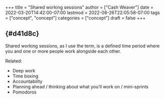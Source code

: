 +++
title = "Shared working sessions"
author = ["Cash Weaver"]
date = 2022-03-20T14:42:00-07:00
lastmod = 2022-08-26T22:05:58-07:00
tags = ["concept", "concept"]
categories = ["concept"]
draft = false
+++

##  {#d41d8c}

Shared working sessions, as I use the term, is a defined time period where you and one or more people work alongside each other.

Related:

-   Deep work
-   Time boxing
-   Accountability
-   Planning ahead / thinking about what you'll work on / mini-sprints
-   Pomodoros

